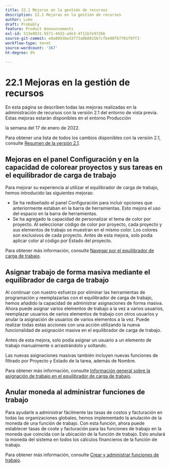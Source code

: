 ```yaml
---
title: 22.1 Mejoras en la gestión de recursos
description: 22.1 Mejoras en la gestión de recursos
author: Luke
draft: Probably
feature: Product Announcements
exl-id: 513e0831-5571-4432-ade3-4f11b7e97266
source-git-commit: e0a8093be33773a8b801567cfbe90f67701f9ff3
workflow-type: tm+mt
source-wordcount: '367'
ht-degree: 0%

---
```


# 22.1 Mejoras en la gestión de recursos

En esta página se describen todas las mejoras realizadas en la administración de recursos con la versión 2.1 del entorno de vista previa. Estas mejoras estarán disponibles en el entorno Producción

<!--
<MadCap:conditionalText data-mc-conditions="QuicksilverOrClassic.Draft mode">
in January 2022
</MadCap:conditionalText>
-->

la semana del 17 de enero de 2022.

Para obtener una lista de todos los cambios disponibles con la versión 2.1, consulte [Resumen de la versión 2.1](../../../product-announcements/product-releases/22.1-release-activity/22-1-release-overview.md).

## Mejoras en el panel Configuración y en la capacidad de colorear proyectos y sus tareas en el equilibrador de carga de trabajo

Para mejorar su experiencia al utilizar el equilibrador de carga de trabajo, hemos introducido las siguientes mejoras:

* Se ha rediseñado el panel Configuración para incluir opciones que anteriormente estaban en la barra de herramientas. Esto mejora el uso del espacio en la barra de herramientas.
* Se ha agregado la capacidad de personalizar el tema de color por proyecto. Al seleccionar código de color por proyecto, cada proyecto y sus elementos de trabajo se muestran en el mismo color. Los colores son exclusivos de cada proyecto. Antes de esta mejora, solo podía aplicar color al código por Estado del proyecto.

Para obtener más información, consulte [Navegar por el equilibrador de carga de trabajo](../../../resource-mgmt/workload-balancer/navigate-the-workload-balancer.md).

## Asignar trabajo de forma masiva mediante el equilibrador de carga de trabajo

Al continuar con nuestro esfuerzo por eliminar las herramientas de programación y reemplazarlas con el equilibrador de carga de trabajo, hemos añadido la capacidad de administrar asignaciones de forma masiva. Ahora puede asignar varios elementos de trabajo a la vez a varios usuarios, reemplazar usuarios de varios elementos de trabajo con otros usuarios y anular la asignación de usuarios de varios elementos a la vez. Puede realizar todas estas acciones con una acción utilizando la nueva funcionalidad de asignación masiva en el equilibrador de carga de trabajo.

Antes de esta mejora, solo podía asignar un usuario a un elemento de trabajo manualmente o arrastrándolo y soltando.

Las nuevas asignaciones masivas también incluyen nuevas funciones de filtrado por Proyecto y Estado de la tarea, además de Nombre.

Para obtener más información, consulte [Información general sobre la asignación de trabajo en el equilibrador de carga de trabajo](../../../resource-mgmt/workload-balancer/assign-work-in-workload-balancer.md).

## Anular moneda al administrar funciones de trabajo

Para ayudarle a administrar fácilmente las tasas de costos y facturación en todas las organizaciones globales, hemos implementado la anulación de la moneda de una función de trabajo. Con esta función, ahora puede establecer tasas de coste y facturación para las funciones de trabajo en la moneda que coincida con la ubicación de la función de trabajo. Esto anulará la moneda del sistema en todos los cálculos financieros de la función de trabajo.

Para obtener más información, consulte [Crear y administrar funciones de trabajo](../../../administration-and-setup/set-up-workfront/organizational-setup/create-manage-job-roles.md).

